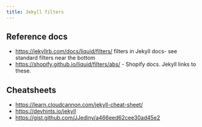 ```yaml
---
title: Jekyll filters
---
```


## Reference docs

- https://jekyllrb.com/docs/liquid/filters/ filters in Jekyll docs- see standard filters near the bottom
- https://shopify.github.io/liquid/filters/abs/ - Shopify docs. Jekyll links to these.

## Cheatsheets

- https://learn.cloudcannon.com/jekyll-cheat-sheet/
- https://devhints.io/jekyll
- https://gist.github.com/JJediny/a466eed62cee30ad45e2
